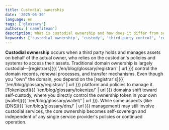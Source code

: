 ```yaml
---
title: Custodial ownership
date: '2025-06-30'
language: en
tags: ['glossary']
authors: ['namefiteam']
description: What is custodial ownership and how does it differ from self-custody?
keywords: ['custodial ownership', 'custody', 'third-party control', 'registrar control', 'centralized storage']
---
```


**Custodial ownership** occurs when a third party holds and manages assets on behalf of the actual owner, who relies on the custodian's policies and systems to access their assets. Traditional domain ownership is largely custodial—[registrars]({{ '/en/blog/glossary/registrar/' | url }}) control the domain records, renewal processes, and transfer mechanisms. Even though you "own" the domain, you depend on the [registrar's]({{ '/en/blog/glossary/registrar/' | url }}) platform and policies to manage it. [Tokenized]({{ '/en/blog/glossary/tokenize/' | url }}) domains shift toward self-custody, where you directly control the ownership token in your own [wallet]({{ '/en/blog/glossary/wallet/' | url }}). While some aspects (like [DNS]({{ '/en/blog/glossary/dns/' | url }}) management) may still involve custodial services, the core ownership becomes self-sovereign and independent of any single service provider's policies or continued operation.